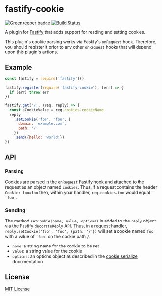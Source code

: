 # fastify-cookie

[![Greenkeeper badge](https://badges.greenkeeper.io/fastify/fastify-cookie.svg)](https://greenkeeper.io/) [![Build Status](https://travis-ci.org/fastify/fastify-cookie.svg?branch=master)](https://travis-ci.org/fastify/fastify-cookie)

A plugin for [Fastify](http://fastify.io/) that adds support for reading and
setting cookies.

This plugin's cookie parsing works via Fastify's `onRequest` hook. Therefore,
you should register it prior to any other `onRequest` hooks that will depend
upon this plugin's actions.

## Example

```js
const fastify = require('fastify')()

fastify.register(require('fastify-cookie'), (err) => {
  if (err) throw err
})

fastify.get('/', (req, reply) => {
  const aCookieValue = req.cookies.cookieName
  reply
    .setCookie('foo', 'foo', {
      domain: 'example.com',
      path: '/'
    })
    .send({hello: 'world'})
})
```

## API

### Parsing

Cookies are parsed in the `onRequest` Fastify hook and attached to the request
as an object named `cookies`. Thus, if a request contains the header
`Cookie: foo=foo` then, within your handler, `req.cookies.foo` would equal
`'foo'`.

### Sending

The method `setCookie(name, value, options)` is added to the `reply` object
via the Fastify `decorateReply` API. Thus, in a request handler,
`reply.setCookie('foo', 'foo', {path: '/'})` will set a cookie named `foo`
with a value of `'foo'` on the cookie path `/`.

+ `name`: a string name for the cookie to be set
+ `value`: a string value for the cookie
+ `options`: an options object as described in the [cookie serialize][cs]
documentation

[cs]: https://www.npmjs.com/package/cookie#options-1

## License

[MIT License](http://jsumners.mit-license.org/)
